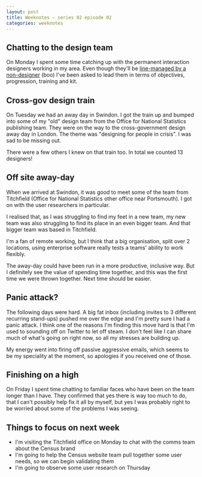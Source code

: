 ```yaml
---
layout: post
title: Weeknotes – series 02 episode 02
categories: weeknotes
---
```


## Chatting to the design team
On Monday I spent some time catching up with the permanent interaction designers working in my area. Even though they'll be [line-managed by a non-designer](https://twitter.com/benjystanton/status/1083097108352303105) (boo) I've been asked to lead them in terms of objectives, progression, training and kit.

## Cross-gov design train
On Tuesday we had an away day in Swindon. I got the train up and bumped into some of my "old" design team from the Office for National Statistics publishing team. They were on the way to the cross-government design away day in London. The theme was "designing for people in crisis". I was sad to be missing out.

There were a few others I knew on that train too. In total we counted 13 designers!

## Off site away-day
When we arrived at Swindon, it was good to meet some of the team from Titchfield (Office for National Statistics other office near Portsmouth). I got on with the user researchers in particular.

I realised that, as I was struggling to find my feet in a new team, my new team was also struggling to find its place in an even bigger team. And that bigger team was based in Titchfield.

I'm a fan of remote working, but I think that a big organisation, split over 2 locations, using enterprise software really tests a teams' ability to work flexibly.

The away-day could have been run in a more productive, inclusive way. But I definitely see the value of spending time together, and this was the first time we were thrown together. Next time should be easier.

## Panic attack?
The following days were hard. A big fat inbox (including invites to 3 different recurring stand-ups) pushed me over the edge and I'm pretty sure I had a panic attack. I think one of the reasons I'm finding this move hard is that I'm used to sounding off on Twitter to let off steam. I don't feel like I can share much of what's going on right now, so all my stresses are building up.

My energy went into firing off passive aggressive emails, which seems to be my speciality at the moment, so apologies if you received one of those.

## Finishing on a high
On Friday I spent time chatting to familiar faces who have been on the team longer than I have. They confirmed that yes there is way too much to do, that I can't possibly help fix it all by myself, but yes I was probably right to be worried about some of the problems I was seeing.

## Things to focus on next week
- I'm visiting the Titchfield office on Monday to chat with the comms team about the Census brand
- I'm going to help the Census website team pull together some user needs, so we can begin validating them
- I'm going to observe some user research on Thursday
